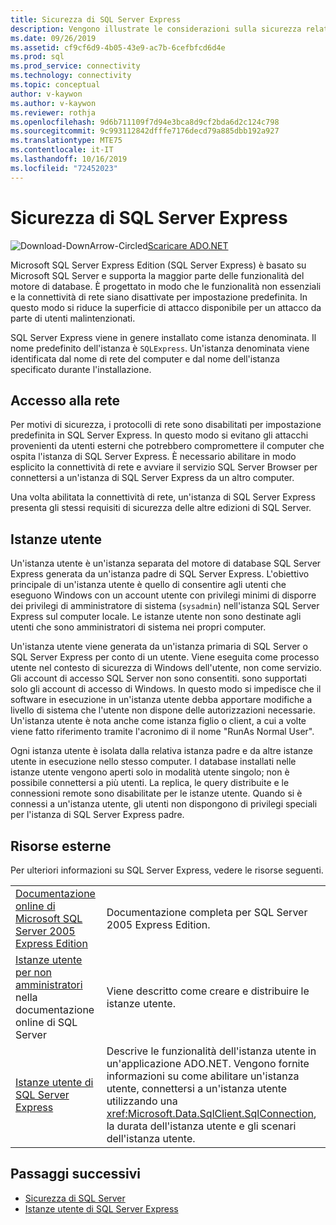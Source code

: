 ```yaml
---
title: Sicurezza di SQL Server Express
description: Vengono illustrate le considerazioni sulla sicurezza relative a SQL Server Express.
ms.date: 09/26/2019
ms.assetid: cf9cf6d9-4b05-43e9-ac7b-6cefbfcd6d4e
ms.prod: sql
ms.prod_service: connectivity
ms.technology: connectivity
ms.topic: conceptual
author: v-kaywon
ms.author: v-kaywon
ms.reviewer: rothja
ms.openlocfilehash: 9d6b711109f7d94e3bca8d9cf2bda6d2c124c798
ms.sourcegitcommit: 9c993112842dfffe7176decd79a885dbb192a927
ms.translationtype: MTE75
ms.contentlocale: it-IT
ms.lasthandoff: 10/16/2019
ms.locfileid: "72452023"
---
```

# <a name="sql-server-express-security"></a>Sicurezza di SQL Server Express

![Download-DownArrow-Circled](../../../ssdt/media/download.png)[Scaricare ADO.NET](../../sql-connection-libraries.md#anchor-20-drivers-relational-access)

Microsoft SQL Server Express Edition (SQL Server Express) è basato su Microsoft SQL Server e supporta la maggior parte delle funzionalità del motore di database. È progettato in modo che le funzionalità non essenziali e la connettività di rete siano disattivate per impostazione predefinita. In questo modo si riduce la superficie di attacco disponibile per un attacco da parte di utenti malintenzionati.  
  
SQL Server Express viene in genere installato come istanza denominata. Il nome predefinito dell'istanza è `SQLExpress`. Un'istanza denominata viene identificata dal nome di rete del computer e dal nome dell'istanza specificato durante l'installazione.  
  
## <a name="network-access"></a>Accesso alla rete  
Per motivi di sicurezza, i protocolli di rete sono disabilitati per impostazione predefinita in SQL Server Express. In questo modo si evitano gli attacchi provenienti da utenti esterni che potrebbero compromettere il computer che ospita l'istanza di SQL Server Express. È necessario abilitare in modo esplicito la connettività di rete e avviare il servizio SQL Server Browser per connettersi a un'istanza di SQL Server Express da un altro computer.  
  
Una volta abilitata la connettività di rete, un'istanza di SQL Server Express presenta gli stessi requisiti di sicurezza delle altre edizioni di SQL Server.  
  
## <a name="user-instances"></a>Istanze utente  
Un'istanza utente è un'istanza separata del motore di database SQL Server Express generata da un'istanza padre di SQL Server Express. L'obiettivo principale di un'istanza utente è quello di consentire agli utenti che eseguono Windows con un account utente con privilegi minimi di disporre dei privilegi di amministratore di sistema (`sysadmin`) nell'istanza SQL Server Express sul computer locale. Le istanze utente non sono destinate agli utenti che sono amministratori di sistema nei propri computer.  
  
Un'istanza utente viene generata da un'istanza primaria di SQL Server o SQL Server Express per conto di un utente. Viene eseguita come processo utente nel contesto di sicurezza di Windows dell'utente, non come servizio. Gli account di accesso SQL Server non sono consentiti. sono supportati solo gli account di accesso di Windows. In questo modo si impedisce che il software in esecuzione in un'istanza utente debba apportare modifiche a livello di sistema che l'utente non dispone delle autorizzazioni necessarie. Un'istanza utente è nota anche come istanza figlio o client, a cui a volte viene fatto riferimento tramite l'acronimo di il nome "RunAs Normal User".  
  
Ogni istanza utente è isolata dalla relativa istanza padre e da altre istanze utente in esecuzione nello stesso computer. I database installati nelle istanze utente vengono aperti solo in modalità utente singolo; non è possibile connettersi a più utenti. La replica, le query distribuite e le connessioni remote sono disabilitate per le istanze utente. Quando si è connessi a un'istanza utente, gli utenti non dispongono di privilegi speciali per l'istanza di SQL Server Express padre.  
  
## <a name="external-resources"></a>Risorse esterne  
Per ulteriori informazioni su SQL Server Express, vedere le risorse seguenti.  
  
|||  
|-|-|  
|[Documentazione online di Microsoft SQL Server 2005 Express Edition](https://docs.microsoft.com/previous-versions/sql/sql-server-2005/ms165706(v=sql.90))|Documentazione completa per SQL Server 2005 Express Edition.|  
|[Istanze utente per non amministratori](https://docs.microsoft.com/previous-versions/sql/sql-server-2008/ms143684(v=sql.100)) nella documentazione online di SQL Server|Viene descritto come creare e distribuire le istanze utente.|  
|[Istanze utente di SQL Server Express](sql-server-express-user-instances.md)|Descrive le funzionalità dell'istanza utente in un'applicazione ADO.NET. Vengono fornite informazioni su come abilitare un'istanza utente, connettersi a un'istanza utente utilizzando una <xref:Microsoft.Data.SqlClient.SqlConnection>, la durata dell'istanza utente e gli scenari dell'istanza utente.|  
  
## <a name="next-steps"></a>Passaggi successivi
- [Sicurezza di SQL Server](sql-server-security.md)
- [Istanze utente di SQL Server Express](sql-server-express-user-instances.md)
